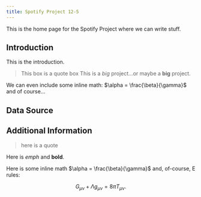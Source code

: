 ```yaml
---
title: Spotify Project 12-5
---
```


This is the home page for the Spotify Project where we can write stuff. 

## Introduction
This is the introduction. 
>This box is a quote box
This is a *big* project...or maybe a **big** project.

We can even include some inline math: $\alpha = \frac{\beta}{\gamma}$ and of course...

## Data Source

## Additional Information

>here is a quote

Here is *emph* and **bold**.

Here is some inline math $\alpha = \frac{\beta}{\gamma}$ and, of-course, E rules:

$$ G_{\mu\nu} + \Lambda g_{\mu\nu}  = 8 \pi T_{\mu\nu} . $$
